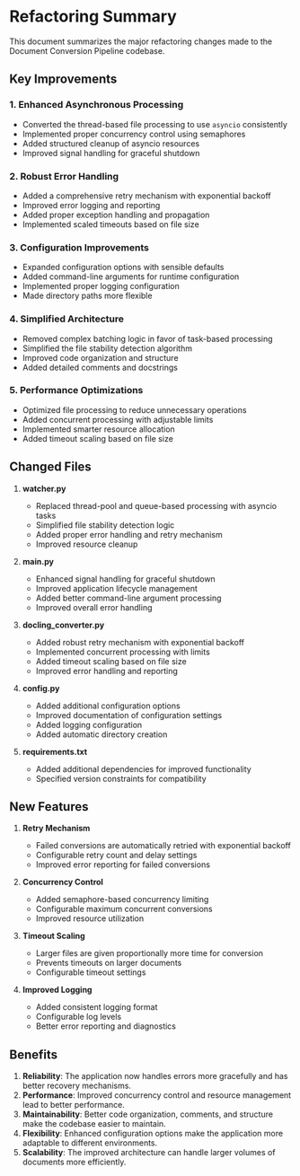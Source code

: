 # Refactoring Summary

This document summarizes the major refactoring changes made to the Document Conversion Pipeline codebase.

## Key Improvements

### 1. Enhanced Asynchronous Processing

- Converted the thread-based file processing to use `asyncio` consistently
- Implemented proper concurrency control using semaphores
- Added structured cleanup of asyncio resources
- Improved signal handling for graceful shutdown

### 2. Robust Error Handling

- Added a comprehensive retry mechanism with exponential backoff
- Improved error logging and reporting
- Added proper exception handling and propagation
- Implemented scaled timeouts based on file size

### 3. Configuration Improvements

- Expanded configuration options with sensible defaults
- Added command-line arguments for runtime configuration
- Implemented proper logging configuration
- Made directory paths more flexible

### 4. Simplified Architecture

- Removed complex batching logic in favor of task-based processing
- Simplified the file stability detection algorithm
- Improved code organization and structure
- Added detailed comments and docstrings

### 5. Performance Optimizations

- Optimized file processing to reduce unnecessary operations
- Added concurrent processing with adjustable limits
- Implemented smarter resource allocation
- Added timeout scaling based on file size

## Changed Files

1. **watcher.py**
   - Replaced thread-pool and queue-based processing with asyncio tasks
   - Simplified file stability detection logic
   - Added proper error handling and retry mechanism
   - Improved resource cleanup

2. **main.py**
   - Enhanced signal handling for graceful shutdown
   - Improved application lifecycle management
   - Added better command-line argument processing
   - Improved overall error handling

3. **docling_converter.py**
   - Added robust retry mechanism with exponential backoff
   - Implemented concurrent processing with limits
   - Added timeout scaling based on file size
   - Improved error handling and reporting

4. **config.py**
   - Added additional configuration options
   - Improved documentation of configuration settings
   - Added logging configuration
   - Added automatic directory creation

5. **requirements.txt**
   - Added additional dependencies for improved functionality
   - Specified version constraints for compatibility

## New Features

1. **Retry Mechanism**
   - Failed conversions are automatically retried with exponential backoff
   - Configurable retry count and delay settings
   - Improved error reporting for failed conversions

2. **Concurrency Control**
   - Added semaphore-based concurrency limiting
   - Configurable maximum concurrent conversions
   - Improved resource utilization

3. **Timeout Scaling**
   - Larger files are given proportionally more time for conversion
   - Prevents timeouts on larger documents
   - Configurable timeout settings

4. **Improved Logging**
   - Added consistent logging format
   - Configurable log levels
   - Better error reporting and diagnostics

## Benefits

1. **Reliability**: The application now handles errors more gracefully and has better recovery mechanisms.
2. **Performance**: Improved concurrency control and resource management lead to better performance.
3. **Maintainability**: Better code organization, comments, and structure make the codebase easier to maintain.
4. **Flexibility**: Enhanced configuration options make the application more adaptable to different environments.
5. **Scalability**: The improved architecture can handle larger volumes of documents more efficiently. 